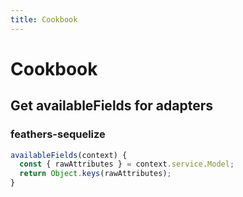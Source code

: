 ```yaml
---
title: Cookbook
---
```


# Cookbook

## Get availableFields for adapters

### feathers-sequelize

```js
availableFields(context) {
  const { rawAttributes } = context.service.Model;
  return Object.keys(rawAttributes);
}
```